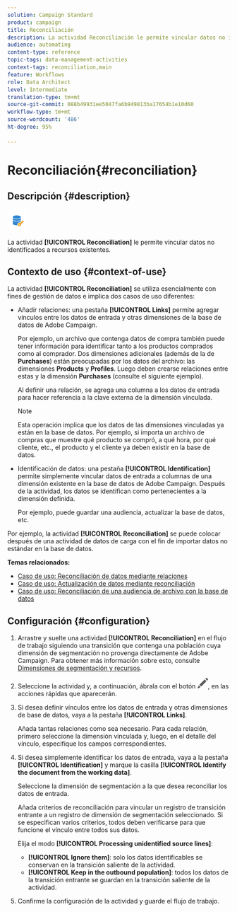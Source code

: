 ```yaml
---
solution: Campaign Standard
product: campaign
title: Reconciliación
description: La actividad Reconciliación le permite vincular datos no identificados a recursos existentes.
audience: automating
content-type: reference
topic-tags: data-management-activities
context-tags: reconciliation,main
feature: Workflows
role: Data Architect
level: Intermediate
translation-type: tm+mt
source-git-commit: 088b49931ee5047fa6b949813ba17654b1e10d60
workflow-type: tm+mt
source-wordcount: '486'
ht-degree: 95%

---
```



# Reconciliación{#reconciliation}

## Descripción {#description}

![](assets/reconciliation.png)

La actividad **[!UICONTROL Reconciliation]** le permite vincular datos no identificados a recursos existentes.

## Contexto de uso {#context-of-use}

La actividad **[!UICONTROL Reconciliation]** se utiliza esencialmente con fines de gestión de datos e implica dos casos de uso diferentes:

* Añadir relaciones: una pestaña **[!UICONTROL Links]** permite agregar vínculos entre los datos de entrada y otras dimensiones de la base de datos de Adobe Campaign.

   Por ejemplo, un archivo que contenga datos de compra también puede tener información para identificar tanto a los productos comprados como al comprador. Dos dimensiones adicionales (además de la de **Purchases**) están preocupadas por los datos del archivo: las dimensiones **Products** y **Profiles**. Luego deben crearse relaciones entre estas y la dimensión **Purchases** (consulte el siguiente ejemplo).

   Al definir una relación, se agrega una columna a los datos de entrada para hacer referencia a la clave externa de la dimensión vinculada.

   >[!NOTE]
   >
   >Esta operación implica que los datos de las dimensiones vinculadas ya están en la base de datos. Por ejemplo, si importa un archivo de compras que muestre qué producto se compró, a qué hora, por qué cliente, etc., el producto y el cliente ya deben existir en la base de datos.

* Identificación de datos: una pestaña **[!UICONTROL Identification]** permite simplemente vincular datos de entrada a columnas de una dimensión existente en la base de datos de Adobe Campaign. Después de la actividad, los datos se identifican como pertenecientes a la dimensión definida.

   Por ejemplo, puede guardar una audiencia, actualizar la base de datos, etc.

Por ejemplo, la actividad **[!UICONTROL Reconciliation]** se puede colocar después de una actividad de datos de carga con el fin de importar datos no estándar en la base de datos.

**Temas relacionados:**

* [Caso de uso: Reconciliación de datos mediante relaciones](../../automating/using/reconciliation-using-relations.md)
* [Caso de uso: Actualización de datos mediante reconciliación](../../automating/using/data-update-reconciliation.md)
* [Caso de uso: Reconciliación de una audiencia de archivo con la base de datos](../../automating/using/reconcile-file-audience-with-database.md)

## Configuración {#configuration}

1. Arrastre y suelte una actividad **[!UICONTROL Reconciliation]** en el flujo de trabajo siguiendo una transición que contenga una población cuya dimensión de segmentación no provenga directamente de Adobe Campaign. Para obtener más información sobre esto, consulte [Dimensiones de segmentación y recursos](../../automating/using/query.md#targeting-dimensions-and-resources).
1. Seleccione la actividad y, a continuación, ábrala con el botón ![](assets/edit_darkgrey-24px.png), en las acciones rápidas que aparecerán.
1. Si desea definir vínculos entre los datos de entrada y otras dimensiones de base de datos, vaya a la pestaña **[!UICONTROL Links]**.

   Añada tantas relaciones como sea necesario. Para cada relación, primero seleccione la dimensión vinculada y, luego, en el detalle del vínculo, especifique los campos correspondientes.

1. Si desea simplemente identificar los datos de entrada, vaya a la pestaña **[!UICONTROL Identification]** y marque la casilla **[!UICONTROL Identify the document from the working data]**.

   Seleccione la dimensión de segmentación a la que desea reconciliar los datos de entrada.

   Añada criterios de reconciliación para vincular un registro de transición entrante a un registro de dimensión de segmentación seleccionado. Si se especifican varios criterios, todos deben verificarse para que funcione el vínculo entre todos sus datos.

   Elija el modo **[!UICONTROL Processing unidentified source lines]**:

   * **[!UICONTROL Ignore them]**: solo los datos identificables se conservan en la transición saliente de la actividad.
   * **[!UICONTROL Keep in the outbound population]**: todos los datos de la transición entrante se guardan en la transición saliente de la actividad.

1. Confirme la configuración de la actividad y guarde el flujo de trabajo.
